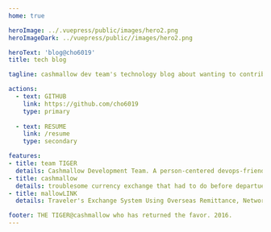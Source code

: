 ```yaml
---
home: true

heroImage: ../.vuepress/public/images/hero2.png
heroImageDark: ../vuepress/public//images/hero2.png

heroText: 'blog@cho6019'
title: tech blog

tagline: cashmallow dev team's technology blog about wanting to contribute to the open source ecosystem

actions:
  - text: GITHUB
    link: https://github.com/cho6019
    type: primary
  
  - text: RESUME
    link: /resume
    type: secondary

features:
- title: team TIGER
  details: Cashmallow Development Team. A person-centered devops-friendly software developer organization that makes and operates more than customers want one step faster than the market.
- title: cashmallow
  details: troublesome currency exchange that had to do before departue. start a reliable trip by using Cashmallow exchange service.
- title: mallowLINK
  details: Traveler's Exchange System Using Overseas Remittance, Network Solution for Financial Institutions

footer: THE TIGER@cashmallow who has returned the favor. 2016.
---
```

